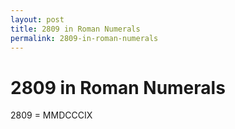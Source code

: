 ```yaml
---
layout: post
title: 2809 in Roman Numerals
permalink: 2809-in-roman-numerals
---
```


# 2809 in Roman Numerals

2809 = MMDCCCIX
